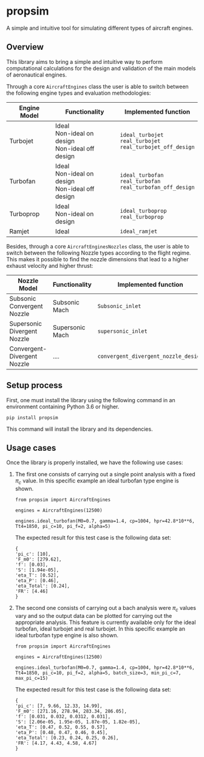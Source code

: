 # propsim
A simple and intuitive tool for simulating different types of aircraft engines.

##  Overview
This library aims to bring a simple and intuitive way to perform computational calculations for the design and validation of the main models of aeronautical engines.

Through a core `AircraftEngines` class the user is able to switch between the following engine types and evaluation methodologies:

Engine Model  | Functionality                                              | Implemented function
------------- | -------------                                              | -------------
Turbojet      | Ideal<br />Non-ideal on design<br />Non-ideal off design   | `ideal_turbojet`<br />`real_turbojet`<br />`real_turbojet_off_design` 
Turbofan      | Ideal<br />Non-ideal on design<br />Non-ideal off design   | `ideal_turbofan`<br />`real_turbofan`<br />`real_turbofan_off_design` 
Turboprop     | Ideal<br />Non-ideal on design                             | `ideal_turboprop`<br />`real_turboprop`
Ramjet        | Ideal                                                      | `ideal_ramjet`

Besides, through a core `AircraftEnginesNozzles` class,  the user is able to switch between the following Nozzle types according to the flight regime. This makes it possible to find the nozzle dimensions that lead to a higher exhaust velocity and higher thrust:

Nozzle Model   | Functionality                | Implemented function           
-------------- | ---------------------------- |----------------
Subsonic Convergent Nozzle | Subsonic Mach    | `Subsonic_inlet`
Supersonic Divergent Nozzle | Supersonic Mach | `supersonic_inlet`
Convergent-Divergent Nozzle | ....            | `convergent_divergent_nozzle_design`    

##  Setup process

First, one must install the library using the following command in an environment containing Python 3.6 or higher.

```
pip install propsim
```
This command will install the library and its dependencies.

##  Usage cases

Once the library is properly installed, we have the following use cases:

1. The first one consists of carrying out a single point analysis with a fixed $\pi_c$ value. In this specific example an ideal turbofan type engine is shown.

    ```
    from propsim import AircraftEngines

    engines = AircraftEngines(12500)

    engines.ideal_turbofan(M0=0.7, gamma=1.4, cp=1004, hpr=42.8*10**6, Tt4=1850, pi_c=10, pi_f=2, alpha=5)
    ```

    The expected result for this test case is the following data set:

    ```
    {
    'pi_c': [10],
    'F_m0': [279.62], 
    'f': [0.03], 
    'S': [1.94e-05], 
    'eta_T': [0.52], 
    'eta_P': [0.46], 
    'eta_Total': [0.24], 
    'FR': [4.46]
    }
    ```


2. The second one consists of carrying out a bach analysis were $\pi_c$ values vary and so the output data can be plotted for carrying out the appropriate analysis. This feature is currently available only for the ideal turbofan, ideal turbojet and real turbojet. In this specific example an ideal turbofan type engine is also shown.

    ```
    from propsim import AircraftEngines

    engines = AircraftEngines(12500)

    engines.ideal_turbofan(M0=0.7, gamma=1.4, cp=1004, hpr=42.8*10**6, Tt4=1850, pi_c=10, pi_f=2, alpha=5, batch_size=3, min_pi_c=7, max_pi_c=15)
    ```

    The expected result for this test case is the following data set:

    ```
    {
    'pi_c': [7, 9.66, 12.33, 14.99], 
    'F_m0': [271.16, 278.94, 283.34, 286.05], 
    'f': [0.031, 0.032, 0.0312, 0.031],
    'S': [2.06e-05, 1.95e-05, 1.87e-05, 1.82e-05],
    'eta_T': [0.47, 0.52, 0.55, 0.57],
    'eta_P': [0.48, 0.47, 0.46, 0.45],
    'eta_Total': [0.23, 0.24, 0.25, 0.26],
    'FR': [4.17, 4.43, 4.58, 4.67]
    }
    ```
